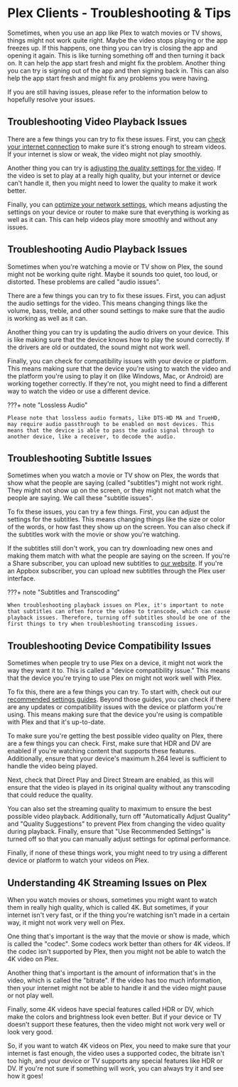 # Plex Clients - Troubleshooting & Tips

Sometimes, when you use an app like Plex to watch movies or TV shows, things might not work quite right. Maybe the video stops playing or the app freezes up. If this happens, one thing you can try is closing the app and opening it again. This is like turning something off and then turning it back on. It can help the app start fresh and might fix the problem. Another thing you can try is signing out of the app and then signing back in. This can also help the app start fresh and might fix any problems you were having.

If you are still having issues, please refer to the information below to hopefully resolve your issues.

## Troubleshooting Video Playback Issues

There are a few things you can try to fix these issues. First, you can [check your internet connection](https://docs.blackbeard.media/troubleshooting/#understanding-internet-speed-and-your-connection) to make sure it's strong enough to stream videos. If your internet is slow or weak, the video might not play smoothly.

Another thing you can try is [adjusting the quality settings for the video](https://docs.blackbeard.media/clients/other/). If the video is set to play at a really high quality, but your internet or device can't handle it, then you might need to lower the quality to make it work better.

Finally, you can [optimize your network settings](https://docs.blackbeard.media/troubleshooting/#improving-video-streaming-by-changing-dns), which means adjusting the settings on your device or router to make sure that everything is working as well as it can. This can help videos play more smoothly and without any issues.

## Troubleshooting Audio Playback Issues

Sometimes when you're watching a movie or TV show on Plex, the sound might not be working quite right. Maybe it sounds too quiet, too loud, or distorted. These problems are called "audio issues".

There are a few things you can try to fix these issues. First, you can adjust the audio settings for the video. This means changing things like the volume, bass, treble, and other sound settings to make sure that the audio is working as well as it can.

Another thing you can try is updating the audio drivers on your device. This is like making sure that the device knows how to play the sound correctly. If the drivers are old or outdated, the sound might not work well.

Finally, you can check for compatibility issues with your device or platform. This means making sure that the device you're using to watch the video and the platform you're using to play it on (like Windows, Mac, or Android) are working together correctly. If they're not, you might need to find a different way to watch the video or use a different device.

???+ note "Lossless Audio"
    
    Please note that lossless audio formats, like DTS-HD MA and TrueHD, may require audio passthrough to be enabled on most devices. This means that the device is able to pass the audio signal through to another device, like a receiver, to decode the audio.

## Troubleshooting Subtitle Issues

Sometimes when you watch a movie or TV show on Plex, the words that show what the people are saying (called "subtitles") might not work right. They might not show up on the screen, or they might not match what the people are saying. We call these "subtitle issues".

To fix these issues, you can try a few things. First, you can adjust the settings for the subtitles. This means changing things like the size or color of the words, or how fast they show up on the screen. You can also check if the subtitles work with the movie or show you're watching.

If the subtitles still don't work, you can try downloading new ones and making them match with what the people are saying on the screen. If you're a Share subscriber, you can upload new subtitles to [our website](https://blackbeard.media/subtitles-upload). If you're an Appbox subscriber, you can upload new subtitles through the Plex user interface.

???+ note "Subtitles and Transcoding"
    
    When troubleshooting playback issues on Plex, it's important to note that subtitles can often force the video to transcode, which can cause playback issues. Therefore, turning off subtitles should be one of the first things to try when troubleshooting transcoding issues.

## Troubleshooting Device Compatibility Issues

Sometimes when people try to use Plex on a device, it might not work the way they want it to. This is called a "device compatibility issue." This means that the device you're trying to use Plex on might not work well with Plex.

To fix this, there are a few things you can try. To start with, check out our [recommended settings guides](https://docs.blackbeard.media/clients/other/). Beyond those guides, you can check if there are any updates or compatibility issues with the device or platform you're using. This means making sure that the device you're using is compatible with Plex and that it's up-to-date.

To make sure you're getting the best possible video quality on Plex, there are a few things you can check. First, make sure that HDR and DV are enabled if you're watching content that supports these features. Additionally, ensure that your device's maximum h.264 level is sufficient to handle the video being played.

Next, check that Direct Play and Direct Stream are enabled, as this will ensure that the video is played in its original quality without any transcoding that could reduce the quality.

You can also set the streaming quality to maximum to ensure the best possible video playback. Additionally, turn off "Automatically Adjust Quality" and "Quality Suggestions" to prevent Plex from changing the video quality during playback. Finally, ensure that "Use Recommended Settings" is turned off so that you can manually adjust settings for optimal performance.

Finally, if none of these things work, you might need to try using a different device or platform to watch your videos on Plex.

## Understanding 4K Streaming Issues on Plex

When you watch movies or shows, sometimes you might want to watch them in really high quality, which is called 4K. But sometimes, if your internet isn't very fast, or if the thing you're watching isn't made in a certain way, it might not work very well on Plex.

One thing that's important is the way that the movie or show is made, which is called the "codec". Some codecs work better than others for 4K videos. If the codec isn't supported by Plex, then you might not be able to watch the 4K video on Plex.

Another thing that's important is the amount of information that's in the video, which is called the "bitrate". If the video has too much information, then your internet might not be able to handle it and the video might pause or not play well.

Finally, some 4K videos have special features called HDR or DV, which make the colors and brightness look even better. But if your device or TV doesn't support these features, then the video might not work very well or look very good.

So, if you want to watch 4K videos on Plex, you need to make sure that your internet is fast enough, the video uses a supported codec, the bitrate isn't too high, and your device or TV supports any special features like HDR or DV. If you're not sure if something will work, you can always try it and see how it goes!
